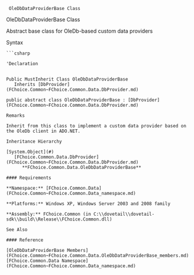 ﻿     OleDbDataProviderBase Class                                                   

OleDbDataProviderBase Class

Abstract base class for OleDb-based custom data providers

Syntax

```vbnet
```csharp

'Declaration
 

Public MustInherit Class OleDbDataProviderBase 
   Inherits [DbProvider](FChoice.Common~FChoice.Common.Data.DbProvider.md)

public abstract class OleDbDataProviderBase : [DbProvider](FChoice.Common~FChoice.Common.Data.DbProvider.md) 

Remarks

Inherit from this class to implement a custom data provider based on the OleDb client in ADO.NET.

Inheritance Hierarchy

[System.Object](#)  
   [FChoice.Common.Data.DbProvider](FChoice.Common~FChoice.Common.Data.DbProvider.md)  
      **FChoice.Common.Data.OleDbDataProviderBase**  

#### Requirements

**Namespace:** [FChoice.Common.Data](FChoice.Common~FChoice.Common.Data_namespace.md)

**Platforms:** Windows XP, Windows Server 2003 and 2008 family

**Assembly:** FChoice.Common (in C:\\dovetail\\dovetail-sdk\\build\\Release\\FChoice.Common.dll)

See Also

#### Reference

[OleDbDataProviderBase Members](FChoice.Common~FChoice.Common.Data.OleDbDataProviderBase_members.md)  
[FChoice.Common.Data Namespace](FChoice.Common~FChoice.Common.Data_namespace.md)